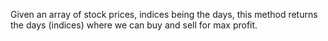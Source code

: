 Given an array of stock prices, indices being the days, this method returns the days (indices) where we can buy and sell for max profit.
